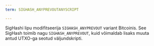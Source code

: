 ```yaml
---
term: SIGHASH_ANYPREVOUTANYSCRIPT

---
```

SigHashi lipu modifitseerija `SIGHASH_ANYPREVOUT` variant Bitcoinis. See SigHash toimib nagu `SIGHASH_ANYPREVOUT`, kuid võimaldab lisaks muuta antud UTXO-ga seotud väljundskripti.
